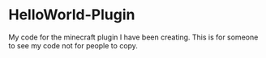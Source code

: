 # HelloWorld-Plugin
My code for the minecraft plugin I have been creating. This is for someone to see my code not for people to copy.
